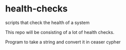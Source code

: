 # health-checks
scripts that check the health of a system

This repo will be consisting of a lot of health checks.

Program to take a string and convert it in ceaser cypher
